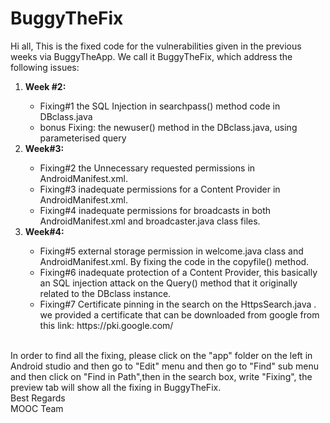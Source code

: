 # BuggyTheFix
Hi all, 
This is the fixed code for the vulnerabilities given in the previous weeks via BuggyTheApp. We call it BuggyTheFix, which address the following issues:<br>
<ol><li><b>Week #2:</b></li>
<ul><li>Fixing#1 the SQL Injection in searchpass() method code in DBclass.java</li>
<li>bonus Fixing: the newuser() method in the DBclass.java, using parameterised query</li></ul>

<li><b>Week#3:</b></li>
<ul><li>Fixing#2 the Unnecessary requested permissions in AndroidManifest.xml. 
<li>Fixing#3 inadequate permissions for a Content Provider in AndroidManifest.xml.
<li>Fixing#4 inadequate permissions for broadcasts in both AndroidManifest.xml and broadcaster.java class files.</ul>
<li><b>Week#4:</b></li>
<ul><li>Fixing#5 external storage permission in welcome.java class and AndroidManifest.xml. By fixing the code in the copyfile() method. 
<li>Fixing#6 inadequate protection of a Content Provider, this basically an SQL injection attack on the Query() method that it originally related to the DBclass instance. 
<li>Fixing#7 Certificate pinning in the search on the HttpsSearch.java . we provided a certificate that can be downloaded from google from this link: https://pki.google.com/ </ul></ol><br>
In order to find all the fixing, please click on the "app" folder on the left in Android studio and then go to "Edit" menu and then go to "Find" sub menu and then click on "Find in Path",then in the search box, write "Fixing", the preview tab will show all the fixing in BuggyTheFix.
<br>Best Regards
<br> MOOC Team


